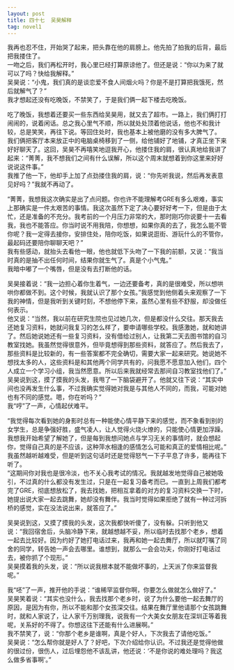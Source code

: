 ```yaml
---
layout: post
title: 四十七  吴昊解释
tag: novel1
---
```


我再也忍不住，开始哭了起来，把头靠在他的肩膀上。他先拍了拍我的后背，最后把我搂住了。 <br />
一吻之后，我们再松开时，我心里已经打算原谅他了。但还是说：“你以为来了就可以了吗？快给我解释。” <br />
吴昊说：“小鬼，我们真的是谈恋爱不食人间烟火吗？你是不是打算把我饿死，然后就解气了？” <br />
我才想起还没有吃晚饭，不禁笑了，于是我们俩一起下楼去吃晚饭。

吃了晚饭，我想着还要买一些东西给吴昊用，就又去了超市。一路上，我们俩打打闹闹的，说着闲话。总之我心里气不顺，所以就处处顶着他说话，他也不和我计较，总是笑笑，再往下说。等回住处时，我也基本上被他磨的没有多大脾气了。 <br />
我们俩把客厅本来放正中的电脑桌椅移到了一侧，给他铺好了地铺，才真正坐下来好好聊天了。这回，吴昊不再嘻笑地逗我开心，他搂住我的肩，很认真地给我讲了起来：“菁菁，我不想我们之间有什么误解，所以这个周末就想着到你这里来好好说说这件事。” <br />
我推了他一下，他却手上加了点劲搂住我的肩，说：“你先听我说，然后再发表意见好吗？”我就不再动了。

“菁菁，我想我这次确实是出了点问题。你也许不能理解考GRE有多么艰难，事实上那确实是一件太艰苦的事情。我这次虽然下定了决心要好好考一下，但是由于太忙，还是准备的不充分。我考前的一个月压力非常的大，那时刚巧你说要十一去看我，我也不能答应。你当时说不用我陪，你想想，如果你真的去了，我怎么能不管你呢？我一定得去接你，安排住处，陪你吃饭，如果说逛街、游玩什么的不管你，最起码还要陪你聊聊天吧？” <br />
我有些感动，就抬头去看他一眼，他也就低下头吻了一下我的前额，又说：“我当时真的是抽不出任何时间，结果你就生气了。真是个小气鬼。” <br />
我暗中嘟了一个嘴唇，但是没有去打断他的话。

吴昊接着说：“我一边担心着你生着气，一边还要备考，真的是很难受，所以想哄哄你都做不到。这个时候，我就认识了那个女孩。”我感觉到他侧着头来观察了一下我的神情，但是我听到关键时刻，不想他停下来，虽然心里有些不舒服，却没做任何表示。 <br />
他又说：“当然，我以前在研究生院也见过她几次，但是都没什么交往。那天我去还她复习资料，她就问我复习的怎么样了，要申请哪些学校。我感激她，就和她讲了。然后她说她还有一些复习资料，没有借给过别人，让我第二天去图书馆的自习教室找她。我虽然觉得很意外，但毕竟想得到那些资料，就答应了。然后我去了，那些资料是比较新的，有一些答案都不完全确切，需要大家一起来研究。她说她不想找太多的人，这些资料是和其他两个同学共有的，问我愿不愿意加入他们，四个人成立一个学习小组，我当然愿意。所以后来我就经常去那间自习教室找他们了。” <br />
吴昊说到这，摸了摸我的头发，我甩了一下脑袋避开了。他就又往下说：“其实中间也没再发生什么事，不过我确实觉得她对我是与其他人不同的，而我，可能对她也有不同的感觉。嗯，你在听吗？” <br />
我“哼”了一声，心情起伏难平。

“我觉得每次看到她的身影时总有一种能使心情平静下来的感觉，而不象看到别的女学生，总是争强好胜，盛气凌人，让人觉得火烧火燎的，只能使心情更加浮躁。我想我开始希望了解她了，但是每到我想问她点与学习无关的事情时，就会想起你，觉得自己真的是不应该，这种萍水相逢的感情怎么可能和真正的爱情相比呢。” <br />
我虽然越听越难受，但是听到这句话时还是觉得怒气一下子平息了许多，能再往下听了。 <br />
“这期间你对我也是很冷淡，也不关心我考试的情况。我就越发地觉得自己被她吸引，不过真的什么都没有发生过，只是在一起复习备考而已。一直到上周我们都考完了GRE，彻底想放松了，我去找她，把相互拿着的对方的复习资料交换一下时，她提出说大家一起去跳舞，她却没有舞伴。我当时觉得如果拒绝了就有一种过河拆桥的感觉，实在没法说出来，就答应了。”

吴昊说到这，又摸了摸我的头发，这次我都快听傻了，没有躲。只听到他又说：“我回宿舍后，头脑冷静下来，就越想越不妥，所以临时去找那个老乡，想着一起去比较好。因为约好了她打电话过来，我再和她一起去舞厅，所以就叮嘱了同舍的同学，转告她一声会去哪里。谁想到，就那么一会会功夫，你刚好打电话过去，被你抓了个现形。” <br />
吴昊摸着我的头发，说：“所以说我根本就不能做坏事的，上天派了你来监督我呢。”

我“呸”了一声，推开他的手说：“谁稀罕监督你啊，你要怎么做就怎么做好了。” <br />
吴昊笑着说：“其实也没什么，我去找那个老乡时，说了为什么要他一起去舞厅的原因，是因为有你，所以不能和那个女孩深交往。结果在舞厅里他请那个女孩跳舞时，就和人家说了，让人家千万别理我，说我有一个大美女女朋友在深圳正等着我呢，关系好的不得了。你想这往下还能有什么进展啊。” <br />
我不禁笑了，说：“你那个老乡是谁啊，真是个好人，下次我去了请他吃饭。” <br />
吴昊说：“怎么帮你就是好人了？好吧，下次介绍给你认识。不过我还是觉得他做的很过份，很伤人，过后埋怨他不该乱讲，他还说：‘不是你说的难处理吗？我这么做多省事啊’。”
